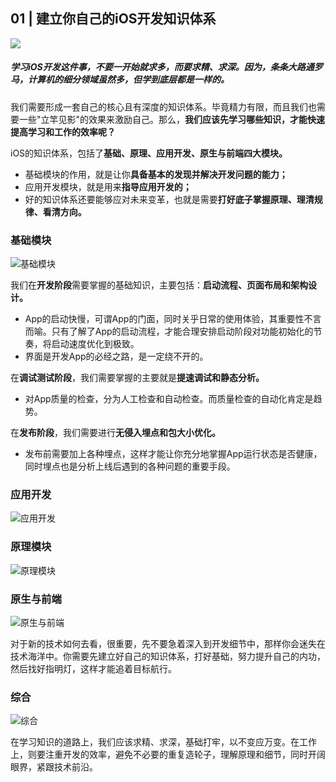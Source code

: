 

## 01 | 建立你自己的iOS开发知识体系
![](https://static001.geekbang.org/resource/image/f4/8b/f4b2b6391b312c0aea610de2ef68588b.jpg)

##### 学习iOS开发这件事，不要一开始就求多，而要求精、求深。因为，条条大路通罗马，计算机的细分领域虽然多，但学到底层都是一样的。

我们需要形成一套自己的核心且有深度的知识体系。毕竟精力有限，而且我们也需要一些"立竿见影"的效果来激励自己。那么，**我们应该先学习哪些知识，才能快速提高学习和工作的效率呢？**

iOS的知识体系，包括了**基础、原理、应用开发、原生与前端四大模块。**
- 基础模块的作用，就是让你**具备基本的发现并解决开发问题的能力；**
- 应用开发模块，就是用来**指导应用开发的；**
- 好的知识体系还要能够应对未来变革，也就是需要**打好底子掌握原理、理清规律、看清方向。**

### 基础模块
![基础模块](https://static001.geekbang.org/resource/image/d1/15/d17804a152749a15e969ab9f5f6cb515.png)

我们在**开发阶段**需要掌握的基础知识，主要包括：**启动流程、页面布局和架构设计。**
- App的启动快慢，可谓App的门面，同时关乎日常的使用体验，其重要性不言而喻。只有了解了App的启动流程，才能合理安排启动阶段对功能初始化的节奏，将启动速度优化到极致。
- 界面是开发App的必经之路，是一定绕不开的。

在**调试测试阶段**，我们需要掌握的主要就是**提速调试和静态分析。**
- 对App质量的检查，分为人工检查和自动检查。而质量检查的自动化肯定是趋势。

在**发布阶段**，我们需要进行**无侵入埋点和包大小优化。**
- 发布前需要加上各种埋点，这样才能让你充分地掌握App运行状态是否健康，同时埋点也是分析上线后遇到的各种问题的重要手段。

### 应用开发
![应用开发](https://static001.geekbang.org/resource/image/f9/2b/f9d371fe15b45db8a6eddbab3fc2962b.png)

### 原理模块
![原理模块](https://static001.geekbang.org/resource/image/dd/c1/ddfa2f3959b62291d33d8d5af1708dc1.png)

### 原生与前端
![原生与前端](https://static001.geekbang.org/resource/image/07/65/076882bee87fbd25defdbde0c1d6e765.png)

对于新的技术如何去看，很重要，先不要急着深入到开发细节中，那样你会迷失在技术海洋中。你需要先建立好自己的知识体系，打好基础，努力提升自己的内功，然后找好指明灯，这样才能追着目标航行。

### 综合
![综合](https://static001.geekbang.org/resource/image/ec/1f/ec339916b408ae3c86a5ee237ae3dc1f.png)

在学习知识的道路上，我们应该求精、求深，基础打牢，以不变应万变。在工作上，则要注重开发的效率，避免不必要的重复造轮子，理解原理和细节，同时开阔眼界，紧跟技术前沿。




